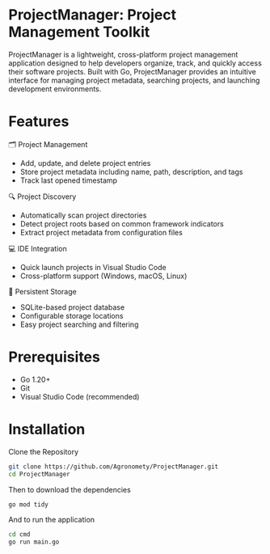 # ProjectManager: Project Management Toolkit


ProjectManager is a lightweight, cross-platform project management application designed to help developers organize, track, and quickly access their software projects. 
Built with Go, ProjectManager provides an intuitive interface for managing project metadata, searching projects, and launching development environments.



# Features

🗂️ Project Management

* Add, update, and delete project entries
* Store project metadata including name, path, description, and tags
* Track last opened timestamp



🔍 Project Discovery

* Automatically scan project directories
* Detect project roots based on common framework indicators
* Extract project metadata from configuration files


💻 IDE Integration

* Quick launch projects in Visual Studio Code
* Cross-platform support (Windows, macOS, Linux)


💾 Persistent Storage

* SQLite-based project database
* Configurable storage locations
* Easy project searching and filtering




# Prerequisites

* Go 1.20+
* Git
* Visual Studio Code (recommended)

# Installation

Clone the Repository

```bash
git clone https://github.com/Agronomety/ProjectManager.git
cd ProjectManager
```

Then to download the dependencies
```bash
go mod tidy
```

And to run the application
```bash
cd cmd
go run main.go
```
